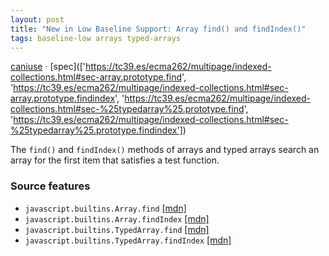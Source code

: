 ```yaml
---
layout: post
title: "New in Low Baseline Support: Array find() and findIndex()"
tags: baseline-low arrays typed-arrays
---
```


[caniuse](https://caniuse.com/?search=array-find) · [spec](['https://tc39.es/ecma262/multipage/indexed-collections.html#sec-array.prototype.find', 'https://tc39.es/ecma262/multipage/indexed-collections.html#sec-array.prototype.findindex', 'https://tc39.es/ecma262/multipage/indexed-collections.html#sec-%25typedarray%25.prototype.find', 'https://tc39.es/ecma262/multipage/indexed-collections.html#sec-%25typedarray%25.prototype.findindex'])

The `find()` and `findIndex()` methods of arrays and typed arrays search an array for the first item that satisfies a test function.

### Source features

- ``javascript.builtins.Array.find`` [[mdn]](https://developer.mozilla.org/en-US/search?q=javascript.builtins.Array.find)
- ``javascript.builtins.Array.findIndex`` [[mdn]](https://developer.mozilla.org/en-US/search?q=javascript.builtins.Array.findIndex)
- ``javascript.builtins.TypedArray.find`` [[mdn]](https://developer.mozilla.org/en-US/search?q=javascript.builtins.TypedArray.find)
- ``javascript.builtins.TypedArray.findIndex`` [[mdn]](https://developer.mozilla.org/en-US/search?q=javascript.builtins.TypedArray.findIndex)
